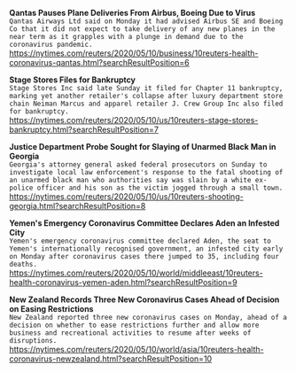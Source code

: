 **Qantas Pauses Plane Deliveries From Airbus, Boeing Due to Virus**\
`Qantas Airways Ltd said on Monday it had advised Airbus SE and Boeing Co that it did not expect to take delivery of any new planes in the near term as it grapples with a plunge in demand due to the coronavirus pandemic.`\
https://nytimes.com/reuters/2020/05/10/business/10reuters-health-coronavirus-qantas.html?searchResultPosition=6

**Stage Stores Files for Bankruptcy**\
`Stage Stores Inc said late Sunday it filed for Chapter 11 bankruptcy, marking yet another retailer's collapse after luxury department store chain Neiman Marcus and apparel retailer J. Crew Group Inc also filed for bankruptcy.  `\
https://nytimes.com/reuters/2020/05/10/us/10reuters-stage-stores-bankruptcy.html?searchResultPosition=7

**Justice Department Probe Sought for Slaying of Unarmed Black Man in Georgia**\
`Georgia's attorney general asked federal prosecutors on Sunday to investigate local law enforcement's response to the fatal shooting of an unarmed black man who authorities say was slain by a white ex-police officer and his son as the victim jogged through a small town.`\
https://nytimes.com/reuters/2020/05/10/us/10reuters-shooting-georgia.html?searchResultPosition=8

**Yemen's Emergency Coronavirus Committee Declares Aden an Infested City**\
`Yemen's emergency coronavirus committee declared Aden, the seat to Yemen's internationally recognised government, an infested city early on Monday after coronavirus cases there jumped to 35, including four deaths. `\
https://nytimes.com/reuters/2020/05/10/world/middleeast/10reuters-health-coronavirus-yemen-aden.html?searchResultPosition=9

**New Zealand Records Three New Coronavirus Cases Ahead of Decision on Easing Restrictions**\
`New Zealand reported three new coronavirus cases on Monday, ahead of a decision on whether to ease restrictions further and allow more business and recreational activities to resume after weeks of disruptions.`\
https://nytimes.com/reuters/2020/05/10/world/asia/10reuters-health-coronavirus-newzealand.html?searchResultPosition=10

